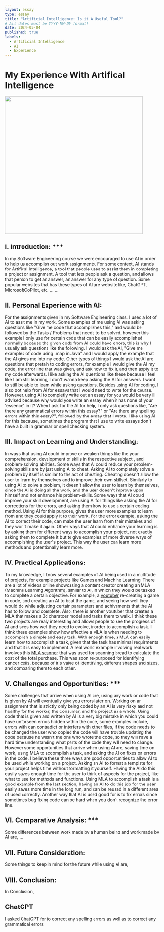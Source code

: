 ```yaml
---
layout: essay
type: essay
title: "Artificial Intelligence: Is it A Useful Tool?"
# All dates must be YYYY-MM-DD format!
date: 2024-05-04
published: true
labels:
  - Artificial Intelligence
  - AI
  - Experience
---
```


<h1>
My Experience With Artifical Intelligence
</h1>

<p>
<img width="450px" class="image-fluid" src="https://itchronicles.com/wp-content/uploads/2020/11/where-is-ai-used-1024x683.jpg">
</p>

<h2>
I. Introduction: ***
</h2>

<p>
In my Software Engineering course we were encouraged to use AI in order to help us accomplish out work assignments. For some context, AI stands for Artifical Intelligence, a tool that people uses to assist them in completing a project or assignment. A tool that lets people ask a question, and allows that person to get an answer, an answer for any type of question. Some popular websites that has these types of AI are website like, ChatGPT, MicrosoftCoPilot, etc. ... ...
<p>

<h2>
II. Personal Experience with AI:
</h2>

<p>
For the assignments given in my Software Engineering class, I used a lot of AI to assit me in my work. Some examples of me using AI was asking questions like "Give me code that accomplishes this," and would be followed by the Tasks / Problems that needs to be solved, however this example I only use for certain code that can be easily accomplished normally because the given code from AI could have errors, this is why I usually ask questions like the following. I would ask the AI, "Give me examples of code using .map in Java" and I would apply the example that the AI gives me into my code. Other types of things I would ask the AI are questions that pretain to coding errors, for example I would give the AI my code, the error line that was given, and ask how to fix it, and then apply it to my code afterwards. I like asking the AI questions like these because I feel like I am still learning, I don't wanna keep asking the AI for answers, I want to still be able to learn while asking questions. Besides using AI for coding, I also got help from AI for essays that I would need to write for the course. However, using AI to completly write out an essay for you would be very ill advised because why would you write an essay when it has none of your 'essence' in it? When I ask for the AI for help, I only ask questions like, "Are there any grammatical errors within this essay?" or "Are there any spelling errors within this essay?", followed by the essay that I wrote. I like using AI for this because, sometimes the program that I use to write essays don't have a built in grammar or spell checking system.
</p>

<h2>
III. Impact on Learning and Understanding:
</h2>

<p>
In ways that using AI could improve or weaken things like the your comprehension, development of skills in the respective subject , and problem-solving abilities. Some ways that AI could reduce your problem-solving skills are by just using AI to cheat. Asking AI to completely solve a problem by itself is similar to the act of cheating. Cheating doesn't allow the user to learn by themselves and to improve their own skillset. Similarly to using AI to solve a problem, it doesn't allow the user to learn by themselves, since the Ai is doing all the work, and the user doesn't improve upon himself and not enhance his problem-skills. Some ways that AI could improve your skill development, are using AI for things like asking the AI for corrections for the errors, and asking them how to use a certain coding method. Using AI for this purpose, gives the user more examples to learn from and they could apply it to their work. For the error example, asking the AI to correct their code, can make the user learn from their mistakes and they won't make it again. Other ways that AI could enhance your learning is by asking them for different ways to accomplish your project, not exactly asking them to complete it but to give examples of more diverse ways of accomplishing the user's project. This way the user can learn more methods and potentionally learn more.
</p>

<h2>
IV. Practical Applications:
</h2>

<p>
  
To my knowledge, I know several examples of AI being used in a multitude of projects, for example projects like Games and Machine Learning. There are a lot of videos online showcasing a content creator creating an MLA (Machine Learning Algorithm), similar to AI, in which they would be tasked to complete a certain objective. For example, a [youtuber](https://www.youtube.com/watch?v=DmQ4Dqxs0HI) re-creating a game in code, and creating an AI to beat the game, and seeing how well they would do while adjusting certain parameters and achivements that the AI has to follow and complete. Also, there is another [youtuber](https://www.youtube.com/watch?v=pJPdW8WWAso) that creates a MLA that makes a 3d charatcer model and tasks them to walk. I think these two projects are realy interesting and allows people to see the progress of AI and sees how well they need to evolve, inorder to accomplish a task. I think these examples show how effective a MLA is when needing to accomplish a simple and easy task. With enough time, a MLA can easily learn how to accomplish a task, given that the task has minimal requirments and that it is easy to implement. A real world example involving real work involves this [MLA scanner](https://www.newyorker.com/tech/annals-of-technology/the-pastry-ai-that-learned-to-fight-cancer) that was used for scanning bread to calculate the cost of the total purchase. This was soon re-purposed for identifying cancer cells, because of it's value of identifying, different shapes and sizes, and comparing them to each other.
</p>


<h2>
V. Challenges and Opportunities: ***
</h2>

<p>
Some challenges that arrive when using AI are, using any work or code that is given by AI will eventually give you errors later on. Working on an assignment that is strictly only being coded by an AI is very risky and not healthy for the worker, the consumer, and the project as a whole. Using code that is given and written by AI is a very big mistake in which you could have unforseen errors hidden within the code, some examples include, errors with can contradict or interfers with other files, if the code needs to be changed the user who copied the code will have trouble updating the code because he wasn't the one who wrote the code, so they will have a hard time understanding what parts of the code they will need to change. However some opportunities that arrive when using AI are, saving time on work, using MLA to accomplish a task, and asking the AI on fixes on errors in the code. I believe these three ways are good opportunities to allow AI to be used while working on a project. Asking an AI to format a template for your project helps time without formatting it yourself. Having the AI do this easily saves enough time for the user to think of aspects for the project, like what to use for methods and functions. Using MLA to accomplish a task is a good example from the last section, having an AI to do this job for the user easily saves more time in the long run, and can be reused in a different area of used correctly. Another way that AI is used good for is to fix errors since sometimes bug fixing code can be hard when you don't recognize the error line.
</p>

<h2>
VI. Comparative Analysis: ***
</h2>

<p>
Some differences between work made by a human being and work made by AI are, ...
</p>

<h2>
VII. Future Consideration:
</h2>

<p>
Some things to keep in mind for the future while using AI are,
</p>

<h2>
VIII. Conclusion:
</h2>

<p>
In Conclusion,
</p>


<h2>
ChatGPT
</h2>
I asked ChatGPT for to correct any spelling errors as well as to correct any grammatical errors
